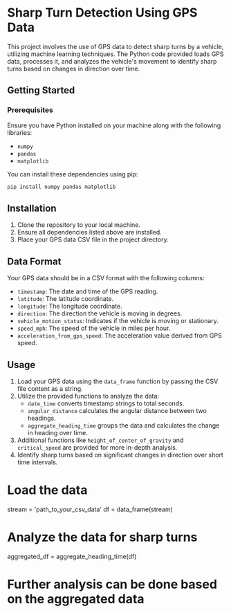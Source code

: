 # Sharp Turn Detection Using GPS Data

This project involves the use of GPS data to detect sharp turns by a vehicle, utilizing machine learning techniques. The Python code provided loads GPS data, processes it, and analyzes the vehicle's movement to identify sharp turns based on changes in direction over time.

## Getting Started

### Prerequisites

Ensure you have Python installed on your machine along with the following libraries:

- `numpy`
- `pandas`
- `matplotlib`

You can install these dependencies using pip:

```bash
pip install numpy pandas matplotlib
```

## Installation

1. Clone the repository to your local machine.
2. Ensure all dependencies listed above are installed.
3. Place your GPS data CSV file in the project directory.

## Data Format

Your GPS data should be in a CSV format with the following columns:

- `timestamp`: The date and time of the GPS reading.
- `latitude`: The latitude coordinate.
- `longitude`: The longitude coordinate.
- `direction`: The direction the vehicle is moving in degrees.
- `vehicle_motion_status`: Indicates if the vehicle is moving or stationary.
- `speed_mph`: The speed of the vehicle in miles per hour.
- `acceleration_from_gps_speed`: The acceleration value derived from GPS speed.

## Usage

1. Load your GPS data using the `data_frame` function by passing the CSV file content as a string.
2. Utilize the provided functions to analyze the data:
    - `date_time` converts timestamp strings to total seconds.
    - `angular_distance` calculates the angular distance between two headings.
    - `aggregate_heading_time` groups the data and calculates the change in heading over time.
3. Additional functions like `height_of_center_of_gravity` and `critical_speed` are provided for more in-depth analysis.
4. Identify sharp turns based on significant changes in direction over short time intervals.


# Load the data
stream = 'path_to_your_csv_data'
df = data_frame(stream)

# Analyze the data for sharp turns
aggregated_df = aggregate_heading_time(df)
# Further analysis can be done based on the aggregated data


